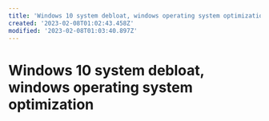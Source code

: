 ```yaml
---
title: 'Windows 10 system debloat, windows operating system optimization'
created: '2023-02-08T01:02:43.458Z'
modified: '2023-02-08T01:03:40.897Z'
---
```


# Windows 10 system debloat, windows operating system optimization


